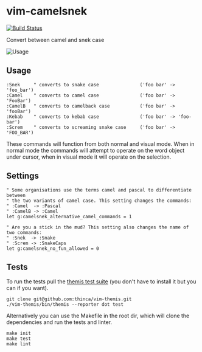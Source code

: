 vim-camelsnek
=============

[![Build Status](https://travis-ci.org/nicwest/vim-camelsnek.svg?branch=master)](https://travis-ci.org/nicwest/vim-camelsnek)

Convert between camel and snek case

![Usage](https://user-images.githubusercontent.com/8506829/95635740-dd389100-0a52-11eb-8c25-c6b215f9fc7f.gif)


Usage
-----

```viml
:Snek     " converts to snake case               ('foo bar' -> 'foo_bar')
:Camel    " converts to camel case               ('foo bar' -> 'FooBar')
:CamelB   " converts to camelback case           ('foo bar' -> 'fooBar')
:Kebab    " converts to kebab case               ('foo bar' -> 'foo-bar')
:Screm    " converts to screaming snake case     ('foo bar' -> 'FOO_BAR')
```

These commands will function from both normal and visual mode. When in normal
mode the commands will attempt to operate on the word object under cursor,
when in visual mode it will operate on the selection.

Settings
--------

```viml
" Some organisations use the terms camel and pascal to differentiate between
" the two variants of camel case. This setting changes the commands:
" :Camel  -> :Pascal
" :CamelB -> :Camel
let g:camelsnek_alternative_camel_commands = 1

" Are you a stick in the mud? This setting also changes the name of two commands:
" :Snek  -> :Snake
" :Screm -> :SnakeCaps
let g:camelsnek_no_fun_allowed = 0
```

Tests
-----

To run the tests pull the [themis test suite](https://github.com/thinca/vim-themis)
(you don't have to install it but you can if you want).

```shell
git clone git@github.com:thinca/vim-themis.git
./vim-themis/bin/themis --reporter dot test
```

Alternatively you can use the Makefile in the root dir, which will clone the
dependencies and run the tests and linter.

```shell
make init
make test
make lint
```
